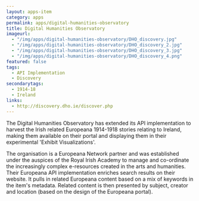 ```yaml
---
layout: apps-item
category: apps
permalink: apps/digital-humanities-observatory
title: Digital Humanities Observatory
imageurl: 
  - "/img/apps/digital-humanities-observatory/DHO_discovery.jpg"
  - "/img/apps/digital-humanities-observatory/DHO_discovery_2.jpg"
  - "/img/apps/digital-humanities-observatory/DHO_discovery_3.jpg"
  - "/img/apps/digital-humanities-observatory/DHO_discovery_4.png"
featured: false  
tags: 
  - API Implementation
  - Discovery
secondarytags:
  - 1914-18
  - Ireland
links:
  - http://discovery.dho.ie/discover.php
---
```


The Digital Humanities Observatory has extended its API implementation to harvest the Irish related Europeana 1914-1918 stories relating to Ireland, making them available on their portal and displaying them in their experimental 'Exhibit Visualizations'.

The organisation is a Europeana Network partner and was established under the auspices of the Royal Irish Academy to manage and co-ordinate the increasingly complex e-resources created in the arts and humanities. Their Europeana API implementation enriches search results on their website. It pulls in related Europeana content based on a mix of keywords in the item's metadata. Related content is then presented by subject, creator and location (based on the design of the Europeana portal).
